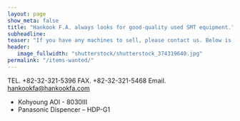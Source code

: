 ```yaml
---
layout: page
show_meta: false
title: "Hankook F.A. always looks for good-quality used SMT equipment."
subheadline:
teaser: "If you have any machines to sell, please contact us. Below is a list of equipment we are currently in need of."
header:
   image_fullwidth: "shutterstock/shutterstock_374319640.jpg"
permalink: "/items-wanted/"
---
```


TEL. +82-32-321-5396 FAX. +82-32-321-5468 Email. [hankookfa@hankookfa.com](mailto:hankookfa@hankookfa.com)

- Kohyoung AOI - 8030III
- Panasonic Dispencer – HDP-G1
